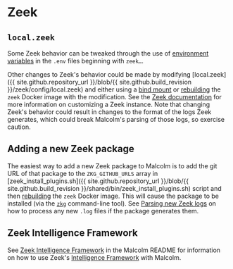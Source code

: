# <a name="Zeek"></a>Zeek

## <a name="LocalZeek"></a>`local.zeek`

Some Zeek behavior can be tweaked through the use of [environment variables](malcolm-config.md#MalcolmConfigEnvVars) in the `.env` files beginning with `zeek…`.

Other changes to Zeek's behavior could be made by modifying [local.zeek]({{ site.github.repository_url }}/blob/{{ site.github.build_revision }}/zeek/config/local.zeek) and either using a [bind mount](contributing-local-modifications.md#Bind) or [rebuilding](development.md#Build) the `zeek` Docker image with the modification. See the [Zeek documentation](https://docs.zeek.org/en/master/quickstart.html#local-site-customization) for more information on customizing a Zeek instance. Note that changing Zeek's behavior could result in changes to the format of the logs Zeek generates, which could break Malcolm's parsing of those logs, so exercise caution.

## <a name="ZeekPackage"></a>Adding a new Zeek package

The easiest way to add a new Zeek package to Malcolm is to add the git URL of that package to the `ZKG_GITHUB_URLS` array in [zeek_install_plugins.sh]({{ site.github.repository_url }}/blob/{{ site.github.build_revision }}/shared/bin/zeek_install_plugins.sh) script and then [rebuilding](development.md#Build) the `zeek` Docker image. This will cause the package to be installed (via the [`zkg`](https://docs.zeek.org/projects/package-manager/en/stable/zkg.html) command-line tool). See [Parsing new Zeek logs](contributing-logstash.md#LogstashZeek) on how to process any new `.log` files if the package generates them.

## <a name="ContributingZeekIntel"></a>Zeek Intelligence Framework

See [Zeek Intelligence Framework](zeek-intel.md#ZeekIntel) in the Malcolm README for information on how to use Zeek's [Intelligence Framework](https://docs.zeek.org/en/master/frameworks/intel.html) with Malcolm.